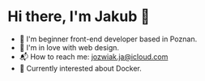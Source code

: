 # Hi there, I'm Jakub 👋

- 🌱 I'm beginner front-end developer based in Poznan.
- 💞 I'm in love with web design.
- 📬 How to reach me: <jozwiak.ja@icloud.com>
- 👀 Currently interested about Docker. 
